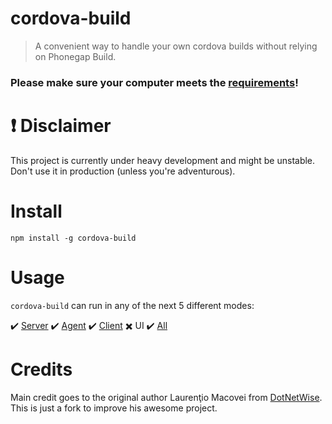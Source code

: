 # cordova-build

> A convenient way to handle your own cordova builds without relying on Phonegap Build.


### Please make sure your computer meets the [requirements](//github.com/beevelop/cordova-build/wiki/Requirements)!

# :exclamation: Disclaimer

This project is currently under heavy development and might be unstable. Don't use it in production (unless you're adventurous).

# Install

    npm install -g cordova-build

# Usage

`cordova-build` can run in any of the next 5 different modes:

:heavy_check_mark: [Server](//github.com/beevelop/cordova-build/wiki/Server)
:heavy_check_mark: [Agent](//github.com/beevelop/cordova-build/wiki/Agent)
:heavy_check_mark: [Client](//github.com/beevelop/cordova-build/wiki/Client)
:heavy_multiplication_x: UI
:heavy_check_mark: [All](//github.com/beevelop/cordova-build/wiki/All)

# Credits

Main credit goes to the original author Laurenţio Macovei from [DotNetWise](http://www.dotnetwise.com/). This is just a fork to improve his awesome project.
